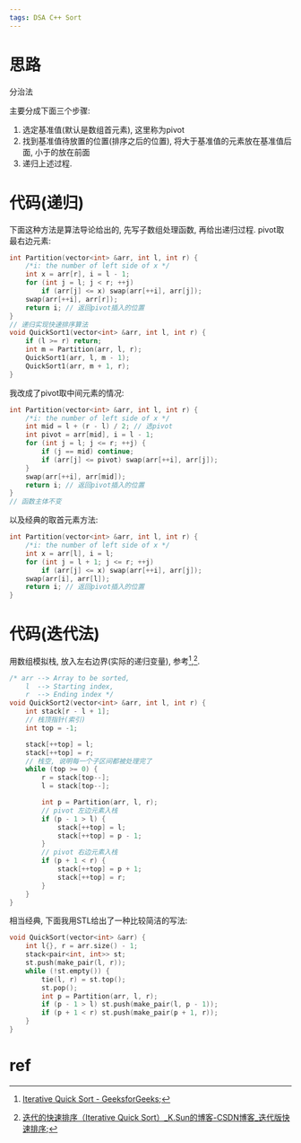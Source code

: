 ```yaml
---
tags: DSA C++ Sort
---
```


# 思路

分治法

主要分成下面三个步骤:

1.   选定基准值(默认是数组首元素), 这里称为pivot
2.   找到基准值待放置的位置(排序之后的位置), 将大于基准值的元素放在基准值后面, 小于的放在前面
3.   递归上述过程.



# 代码(递归)

下面这种方法是算法导论给出的, 先写子数组处理函数, 再给出递归过程. pivot取最右边元素:

```cpp
int Partition(vector<int> &arr, int l, int r) {
    /*i: the number of left side of x */
    int x = arr[r], i = l - 1;
    for (int j = l; j < r; ++j)
        if (arr[j] <= x) swap(arr[++i], arr[j]);
    swap(arr[++i], arr[r]);
    return i; // 返回pivot插入的位置
}
// 递归实现快速排序算法
void QuickSort1(vector<int> &arr, int l, int r) {
    if (l >= r) return;
    int m = Partition(arr, l, r);
    QuickSort1(arr, l, m - 1);
    QuickSort1(arr, m + 1, r);
}
```



我改成了pivot取中间元素的情况: 

```cpp
int Partition(vector<int> &arr, int l, int r) {
    /*i: the number of left side of x */
    int mid = l + (r - l) / 2; // 选pivot
    int pivot = arr[mid], i = l - 1;
    for (int j = l; j <= r; ++j) {
        if (j == mid) continue;
        if (arr[j] <= pivot) swap(arr[++i], arr[j]);
    }
    swap(arr[++i], arr[mid]);
    return i; // 返回pivot插入的位置
}
// 函数主体不变
```

以及经典的取首元素方法:

```cpp
int Partition(vector<int> &arr, int l, int r) {
    /*i: the number of left side of x */
    int x = arr[l], i = l;
    for (int j = l + 1; j <= r; ++j)
        if (arr[j] <= x) swap(arr[++i], arr[j]);
    swap(arr[i], arr[l]);
    return i; // 返回pivot插入的位置
}
```





# 代码(迭代法)

用数组模拟栈, 放入左右边界(实际的递归变量), 参考[^1],[^2].

```cpp
/* arr --> Array to be sorted,
    l  --> Starting index,
    r  --> Ending index */
void QuickSort2(vector<int> &arr, int l, int r) {
    int stack[r - l + 1];
    // 栈顶指针(索引)
    int top = -1;

    stack[++top] = l;
    stack[++top] = r;
    // 栈空, 说明每一个子区间都被处理完了
    while (top >= 0) {
        r = stack[top--];
        l = stack[top--];

        int p = Partition(arr, l, r);
        // pivot 左边元素入栈
        if (p - 1 > l) {
            stack[++top] = l;
            stack[++top] = p - 1;
        }
        // pivot 右边元素入栈
        if (p + 1 < r) {
            stack[++top] = p + 1;
            stack[++top] = r;
        }
    }
}
```

相当经典, 下面我用STL给出了一种比较简洁的写法:

```cpp
void QuickSort(vector<int> &arr) {
    int l{}, r = arr.size() - 1;
    stack<pair<int, int>> st;
    st.push(make_pair(l, r));
    while (!st.empty()) {
        tie(l, r) = st.top();
        st.pop();
        int p = Partition(arr, l, r);
        if (p - 1 > l) st.push(make_pair(l, p - 1));
        if (p + 1 < r) st.push(make_pair(p + 1, r));
    }
}
```



# ref

[^1]:[Iterative Quick Sort - GeeksforGeeks](https://www.geeksforgeeks.org/iterative-quick-sort/);
[^2]:[迭代的快速排序（Iterative Quick Sort）\_K.Sun的博客-CSDN博客\_迭代版快速排序](https://blog.csdn.net/sinat_36246371/article/details/52829158);
